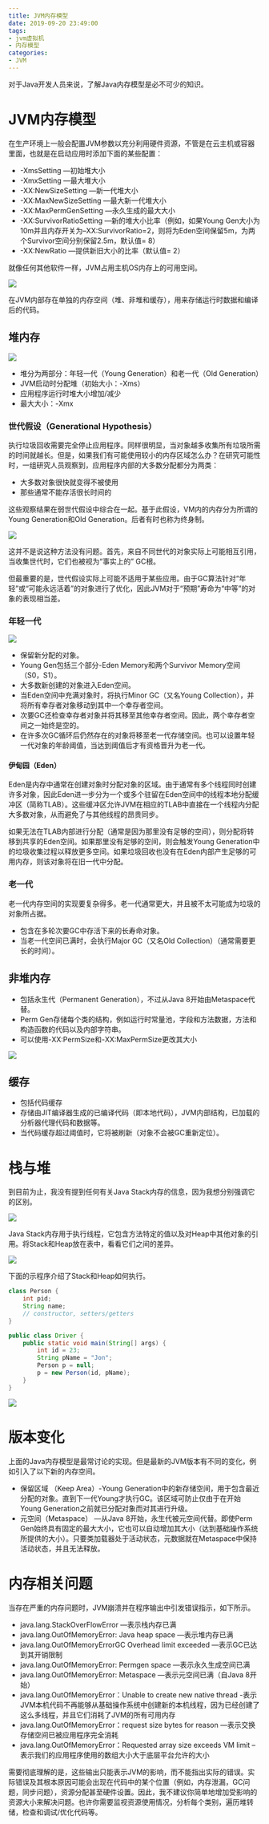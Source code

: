 ```yaml
---
title: JVM内存模型
date: 2019-09-20 23:49:00
tags:
- jvm虚拟机
- 内存模型
categories:
- JVM
---
```


对于Java开发人员来说，了解Java内存模型是必不可少的知识。

# JVM内存模型

在生产环境上一般会配置JVM参数以充分利用硬件资源，不管是在云主机或容器里面，也就是在启动应用时添加下面的某些配置：

* -XmsSetting —初始堆大小
* -XmxSetting —最大堆大小
* -XX:NewSizeSetting —新一代堆大小
* -XX:MaxNewSizeSetting —最大新一代堆大小
* -XX:MaxPermGenSetting —永久生成的最大大小
* -XX:SurvivorRatioSetting —新的堆大小比率（例如，如果Young Gen大小为10m并且内存开关为–XX:SurvivorRatio=2，则将为Eden空间保留5m，为两个Survivor空间分别保留2.5m，默认值= 8）
* -XX:NewRatio —提供新旧大小的比率（默认值= 2）

就像任何其他软件一样，JVM占用主机OS内存上的可用空间。

![](/images/host_os_memory_and_jvm.png)

在JVM内部存在单独的内存空间（堆、非堆和缓存），用来存储运行时数据和编译后的代码。
<!-- more -->

## 堆内存

![](/images/jvm_heap_memory.png)

* 堆分为两部分：年轻一代（Young Generation）和老一代（Old Generation）
* JVM启动时分配堆（初始大小：-Xms）
* 应用程序运行时堆大小增加/减少
* 最大大小：-Xmx

### 世代假设（Generational Hypothesis）

执行垃圾回收需要完全停止应用程序。同样很明显，当对象越多收集所有垃圾所需的时间就越长。但是，如果我们有可能使用较小的内存区域怎么办？在研究可能性时，一组研究人员观察到，应用程序内部的大多数分配都分为两类：

* 大多数对象很快就变得不被使用
* 那些通常不能存活很长时间的

这些观察结果在弱世代假设中综合在一起。基于此假设，VM内的内存分为所谓的Young Generation和Old Generation。后者有时也称为终身制。

![](/images/object-age-based-on-GC-generation-generational-hypothesis.png)

这并不是说这种方法没有问题。首先，来自不同世代的对象实际上可能相互引用，当收集世代时，它们也被视为“事实上的” GC根。

但最重要的是，世代假设实际上可能不适用于某些应用。由于GC算法针对“年轻”或“可能永远活着”的对象进行了优化，因此JVM对于“预期”寿命为“中等”的对象的表现相当差。

### 年轻一代

![](/images/how-java-garbage-collection-works.png)

* 保留新分配的对象。
* Young Gen包括三个部分-Eden Memory和两个Survivor Memory空间（S0，S1）。
* 大多数新创建的对象进入Eden空间。
* 当Eden空间中充满对象时，将执行Minor GC（又名Young Collection），并将所有幸存者对象移动到其中一个幸存者空间。
* 次要GC还检查幸存者对象并将其移至其他幸存者空间。因此，两个幸存者空间之一始终是空的。
* 在许多次GC循环后仍然存在的对象将移至老一代存储空间。也可以设置年轻一代对象的年龄阈值，当达到阈值后才有资格晋升为老一代。

#### 伊甸园（Eden）

Eden是内存中通常在创建对象时分配对象的区域。由于通常有多个线程同时创建许多对象，因此Eden进一步分为一个或多个驻留在Eden空间中的线程本地分配缓冲区（简称TLAB）。这些缓冲区允许JVM在相应的TLAB中直接在一个线程内分配大多数对象，从而避免了与其他线程的昂贵同步。

如果无法在TLAB内部进行分配（通常是因为那里没有足够的空间），则分配将转移到共享的Eden空间。如果那里没有足够的空间，则会触发Young Generation中的垃圾收集过程以释放更多空间。如果垃圾回收也没有在Eden内部产生足够的可用内存，则该对象将在旧一代中分配。

### 老一代

老一代内存空间的实现要复杂得多。老一代通常更大，并且被不太可能成为垃圾的对象所占据。

* 包含在多轮次要GC中存活下来的长寿命对象。
* 当老一代空间已满时，会执行Major GC（又名Old Collection）（通常需要更长的时间）。

## 非堆内存

* 包括永生代（Permanent Generation），不过从Java 8开始由Metaspace代替。
* Perm Gen存储每个类的结构，例如运行时常量池，字段和方法数据，方法和构造函数的代码以及内部字符串。
* 可以使用-XX:PermSize和-XX:MaxPermSize更改其大小

![](/images/jvm_non_heap.png)

## 缓存

* 包括代码缓存
* 存储由JIT编译器生成的已编译代码（即本地代码），JVM内部结构，已加载的分析器代理代码和数据等。
* 当代码缓存超过阈值时，它将被刷新（对象不会被GC重新定位）。

# 栈与堆

到目前为止，我没有提到任何有关Java Stack内存的信息，因为我想分别强调它的区别。

![](/images/jvm_stack_non_heap.png)

Java Stack内存用于执行线程，它包含方法特定的值以及对Heap中其他对象的引用。将Stack和Heap放在表中，看看它们之间的差异。

![](/images/stack_heap_diff.png)

下面的示程序介绍了Stack和Heap如何执行。

```java
class Person {
    int pid;
    String name;
    // constructor, setters/getters
}

public class Driver {
    public static void main(String[] args) {
        int id = 23;
        String pName = "Jon";
        Person p = null;
        p = new Person(id, pName);
    }
}
```

![](/images/stack_memory_heap_space.jpg)

# 版本变化

上面的Java内存模型是最常讨论的实现。但是最新的JVM版本有不同的变化，例如引入了以下新的内存空间。

* 保留区域 （Keep Area）-Young Generation中的新存储空间，用于包含最近分配的对象。直到下一代Young才执行GC。该区域可防止仅由于在开始Young Generation之前就已分配对象而对其进行升级。
* 元空间（Metaspace） —从Java 8开始，永生代被元空间代替。即使Perm Gen始终具有固定的最大大小，它也可以自动增加其大小（达到基础操作系统所提供的大小）。只要类加载器处于活动状态，元数据就在Metaspace中保持活动状态，并且无法释放。


# 内存相关问题

当存在严重的内存问题时，JVM崩溃并在程序输出中引发错误指示，如下所示。

* java.lang.StackOverFlowError —表示栈内存已满
* java.lang.OutOfMemoryError: Java heap space —表示堆内存已满
* java.lang.OutOfMemoryErrorGC Overhead limit exceeded —表示GC已达到其开销限制
* java.lang.OutOfMemoryError: Permgen space —表示永久生成空间已满
* java.lang.OutOfMemoryError: Metaspace —表示元空间已满（自Java 8开始）
* java.lang.OutOfMemoryError：Unable to create new native thread -表示JVM本机代码不再能够从基础操作系统中创建新的本机线程，因为已经创建了这么多线程，并且它们消耗了JVM的所有可用内存
* java.lang.OutOfMemoryError：request size bytes for reason —表示交换存储空间已被应用程序完全消耗
* java.lang.OutOfMemoryError：Requested array size exceeds VM limit –表示我们的应用程序使用的数组大小大于底层平台允许的大小

需要彻底理解的是，这些输出只能表示JVM的影响，而不能指出实际的错误。实际错误及其根本原因可能会出现在代码中的某个位置（例如，内存泄漏，GC问题，同步问题），资源分配甚至硬件设置。因此，我不建议你简单地增加受影响的资源大小来解决问题。也许你需要监视资源使用情况，分析每个类别，遍历堆转储，检查和调试/优化代码等。
